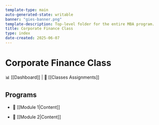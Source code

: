 ```yaml
---
template-type: main
auto-generated-state: writable
banner: "gies-banner.png"
template-description: Top-level folder for the entire MBA program.
title: Corporate Finance Class
type: index
date-created: 2025-06-07
---
```


# Corporate Finance Class



📊 [[Dashboard]] | 📝 [[Classes Assignments]]



## Programs



- 📁 [[Module 1|Content]]

- 📁 [[Module 2|Content]]